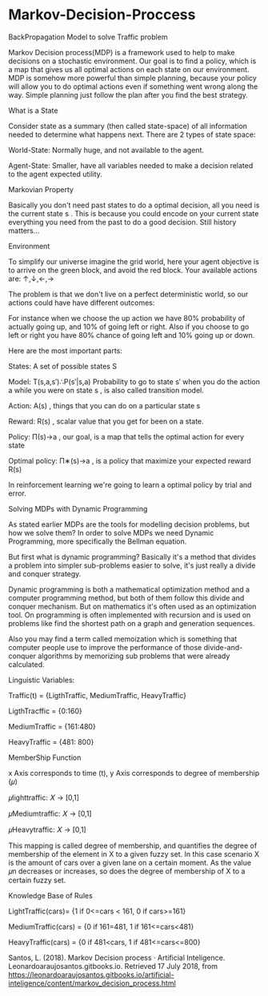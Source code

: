 # Markov-Decision-Proccess

BackPropagation Model to solve Traffic problem

Markov Decision process(MDP) is a framework used to help to make decisions on a stochastic environment. Our goal is to find a policy, which is a map that gives us all optimal actions on each state on our environment.
MDP is somehow more powerful than simple planning, because your policy will allow you to do optimal actions even if something went wrong along the way. Simple planning just follow the plan after you find the best strategy.

What is a State

Consider state as a summary (then called state-space) of all information needed to determine what happens next. There are 2 types of state space:

World-State: Normally huge, and not available to the agent.

Agent-State: Smaller, have all variables needed to make a decision related to the agent expected utility.

Markovian Property

Basically you don't need past states to do a optimal decision, all you need is the current state  s . This is because you could encode on your current state everything you need from the past to do a good decision. Still history matters...

Environment

To simplify our universe imagine the grid world, here your agent objective is to arrive on the green block, and avoid the red block. Your available actions are:  ↑,↓,←,→

The problem is that we don't live on a perfect deterministic world, so our actions could have have different outcomes:

For instance when we choose the up action we have 80% probability of actually going up, and 10% of going left or right. Also if you choose to go left or right you have 80% chance of going left and 10% going up or down.

Here are the most important parts:

States: A set of possible states  S 

Model:  T(s,a,s′)∴P(s′|s,a)  Probability to go to state  s′  when you do the action  a  while you were on state  s , is also called transition model.

Action:  A(s) , things that you can do on a particular state  s 

Reward:  R(s) , scalar value that you get for been on a state.

Policy:  Π(s)→a , our goal, is a map that tells the optimal action for every state

Optimal policy:  Π∗(s)→a , is a policy that maximize your expected reward  R(s) 

In reinforcement learning we're going to learn a optimal policy by trial and error.

Solving MDPs with Dynamic Programming

As stated earlier MDPs are the tools for modelling decision problems, but how we solve them? In order to solve MDPs we need Dynamic Programming, more specifically the Bellman equation.

But first what is dynamic programming? Basically it's a method that divides a problem into simpler sub-problems easier to solve, it's just really a divide and conquer strategy.

Dynamic programming is both a mathematical optimization method and a computer programming method, but both of them follow this divide and conquer mechanism. But on mathematics it's often used as an optimization tool. On programming is often implemented with recursion and is used on problems like find the shortest path on a graph and generation sequences.

Also you may find a term called memoization which is something that computer people use to improve the performance of those divide-and-conquer algorithms by memorizing sub problems that were already calculated.

Linguistic Variables:

Traffic(t) = {LigthTraffic, MediumTraffic, HeavyTraffic}

LigthTracffic = {0:160}

MediumTraffic = {161:480}

HeavyTraffic = {481: 800}


MemberShip Function 

x Axis corresponds to time (t), y Axis corresponds to degree of membership (𝜇)

𝜇lighttraffic: 𝑋 → [0,1]

𝜇Mediumtraffic: 𝑋 → [0,1]

𝜇Heavytraffic: 𝑋 → [0,1]

This mapping is called degree of membership, and quantifies the degree of membership of the element in X to a given fuzzy set. In this case scenario X is the amount of cars over a given lane on a certain moment. As the value 𝜇n decreases or increases, so does the degree of membership of X to a certain fuzzy set.

Knowledge Base of Rules

LightTraffic(cars)= {1  if 0<=cars < 161, 0 if cars>=161}

MediumTraffic(cars) = {0 if 161<cars>=481, 1 if 161<=cars<481}
  
HeavyTraffic(cars) = {0 if 481<cars, 1 if 481<=cars<=800}

Santos, L. (2018). Markov Decision process · Artificial Inteligence. Leonardoaraujosantos.gitbooks.io. Retrieved 17 July 2018, from https://leonardoaraujosantos.gitbooks.io/artificial-inteligence/content/markov_decision_process.html
